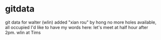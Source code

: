 # gitdata
git data for walter (wlin)
added "xian rou" by hong
no more holes available, all occupied
I'd like to have my words here: let's meet at half hour after 2pm. wlin  at Tims
